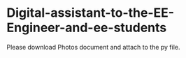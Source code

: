 # Digital-assistant-to-the-EE-Engineer-and-ee-students

Please download Photos document and attach to the py file.
